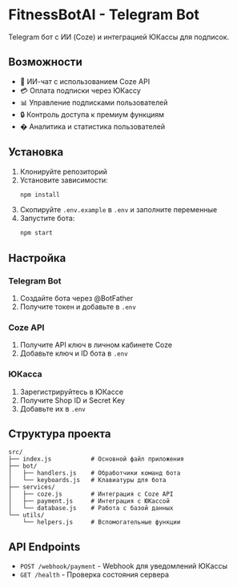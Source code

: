 # FitnessBotAI - Telegram Bot

Telegram бот с ИИ (Coze) и интеграцией ЮКассы для подписок.

## Возможности

- 🤖 ИИ-чат с использованием Coze API
- 💳 Оплата подписки через ЮКассу
- 📊 Управление подписками пользователей
- 🔒 Контроль доступа к премиум функциям
- � Аналитика и статистика пользователей

## Установка

1. Клонируйте репозиторий
2. Установите зависимости:
   ```bash
   npm install
   ```
3. Скопируйте `.env.example` в `.env` и заполните переменные
4. Запустите бота:
   ```bash
   npm start
   ```

## Настройка

### Telegram Bot
1. Создайте бота через @BotFather
2. Получите токен и добавьте в `.env`

### Coze API
1. Получите API ключ в личном кабинете Coze
2. Добавьте ключ и ID бота в `.env`

### ЮКасса
1. Зарегистрируйтесь в ЮКассе
2. Получите Shop ID и Secret Key
3. Добавьте их в `.env`

## Структура проекта

```
src/
├── index.js           # Основной файл приложения
├── bot/
│   ├── handlers.js    # Обработчики команд бота
│   └── keyboards.js   # Клавиатуры для бота
├── services/
│   ├── coze.js        # Интеграция с Coze API
│   ├── payment.js     # Интеграция с ЮКассой
│   └── database.js    # Работа с базой данных
└── utils/
    └── helpers.js     # Вспомогательные функции
```

## API Endpoints

- `POST /webhook/payment` - Webhook для уведомлений ЮКассы
- `GET /health` - Проверка состояния сервера
